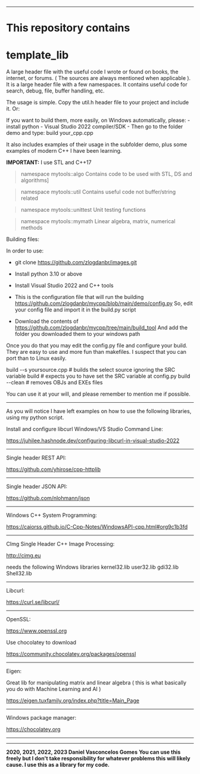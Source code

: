 _________________________________________________

This repository contains
=========================

template_lib
===============

A large header file with the useful code I wrote or found on books, the internet, or forums. ( The sources are always mentioned when applicable ). 
It is a large header file with a few namespaces. It contains useful code for search, debug, file, buffer handling, etc.


The usage is simple. Copy the util.h header file to your project and include it. Or:

If you want to build them, more easily, on Windows automatically, please:
	- install python
	- Visual Studio 2022 compiler/SDK
	- Then go to the folder demo and type:
		build your_cpp.cpp
		
It also includes examples of their usage in the subfolder demo, plus some examples of modern C++ I have been learning.		

**IMPORTANT:**
I use STL and C++17

>namespace mytools::algo
Contains code to be used with STL, DS and algorithms]

>namespace mytools::util
Contains useful code not buffer/string related

>namespace mytools::unittest
Unit testing functions

>namespace mytools::mymath
Linear algebra, matrix, numerical methods


Building files:

In order to use:

- git clone https://github.com/zlogdanbr/images.git
- Install python 3.10 or above
- Install Visual Studio 2022 and C++ tools
- This is the configuration file that will run the building
   https://github.com/zlogdanbr/mycpp/blob/main/demo/config.py
  So, edit your config file and import it in the build.py script
  
- Download the contents of 
https://github.com/zlogdanbr/mycpp/tree/main/build_tool
And add the folder you downloaded them to your windows path

Once you do that you may edit the config.py file and configure your build. 
They are easy to use and more fun than makefiles. I suspect that you can port than to Linux easily.

build --s yoursource.cpp 	# builds the select source ignoring the SRC variable
build						# expects you to have set the SRC variable at config.py
build --clean				# removes OBJs and EXEs files

You can use it at your will, and please remember to mention me if possible.

-----------------------------------------------------------------------------------------------
As you will notice I have left examples on how to use the following libraries, using my python script.


Install and configure libcurl Windows/VS Studio Command Line:

https://juhilee.hashnode.dev/configuring-libcurl-in-visual-studio-2022

-----------------------------------------------------------------------------------------------

Single header REST API:

https://github.com/yhirose/cpp-httplib

-----------------------------------------------------------------------------------------------

Single header JSON API:

https://github.com/nlohmann/json

-----------------------------------------------------------------------------------------------

Windows C++ System Programming:

https://caiorss.github.io/C-Cpp-Notes/WindowsAPI-cpp.html#org9c1b3fd

-----------------------------------------------------------------------------------------------

CImg Single Header C++ Image Processing:

http://cimg.eu

needs the following Windows libraries
kernel32.lib user32.lib gdi32.lib Shell32.lib

-----------------------------------------------------------------------------------------------

Libcurl:

https://curl.se/libcurl/

-----------------------------------------------------------------------------------------------

OpenSSL:

https://www.openssl.org

Use chocolatey to download

https://community.chocolatey.org/packages/openssl



-----------------------------------------------------------------------------------------------

Eigen:

Great lib for manipulating matrix and linear algebra ( this is what basically you do with Machine Learning and AI )

https://eigen.tuxfamily.org/index.php?title=Main_Page

-----------------------------------------------------------------------------------------------

Windows package manager:

https://chocolatey.org

-----------------------------------------------------------------------------------------------
_________________________________________________
**2020, 2021, 2022, 2023 Daniel Vasconcelos Gomes**
**You can use this freely but I don't take responsibility for whatever problems this will likely cause. I use this as a library for my code.**
